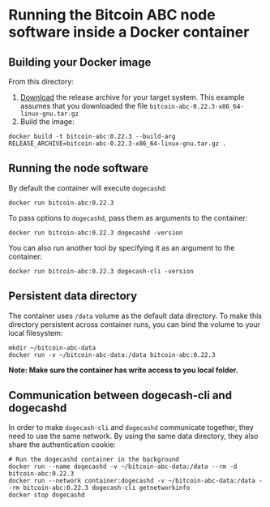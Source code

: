 # Running the Bitcoin ABC node software inside a Docker container

## Building your Docker image

From this directory:
1. [Download](https://www.bitcoinabc.org/releases/) the release archive for your target system.
   This example assumes that you downloaded the file `bitcoin-abc-0.22.3-x86_64-linux-gnu.tar.gz`
2. Build the image:

```shell
docker build -t bitcoin-abc:0.22.3 --build-arg RELEASE_ARCHIVE=bitcoin-abc-0.22.3-x86_64-linux-gnu.tar.gz .
```

## Running the node software

By default the container will execute `dogecashd`:

```shell
docker run bitcoin-abc:0.22.3
```

To pass options to `dogecashd`, pass them as arguments to the container:

```shell
docker run bitcoin-abc:0.22.3 dogecashd -version
```

You can also run another tool by specifying it as an argument to the container:

```shell
docker run bitcoin-abc:0.22.3 dogecash-cli -version
```

## Persistent data directory

The container uses `/data` volume as the default data directory.
To make this directory persistent across container runs, you can bind the
volume to your local filesystem:

```shell
mkdir ~/bitcoin-abc-data
docker run -v ~/bitcoin-abc-data:/data bitcoin-abc:0.22.3
```

**Note: Make sure the container has write access to you local folder.**

## Communication between dogecash-cli and dogecashd

In order to make `dogecash-cli` and `dogecashd` communicate together, they need to
use the same network. By using the same data directory, they also share the
authentication cookie:

```shell
# Run the dogecashd container in the background
docker run --name dogecashd -v ~/bitcoin-abc-data:/data --rm -d bitcoin-abc:0.22.3
docker run --network container:dogecashd -v ~/bitcoin-abc-data:/data --rm bitcoin-abc:0.22.3 dogecash-cli getnetworkinfo
docker stop dogecashd
```

